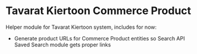 # Tavarat Kiertoon Commerce Product

Helper module for Tavarat Kiertoon system, includes for now:

* Generate product URLs for Commerce Product entities so Search API Saved Search module gets proper links

